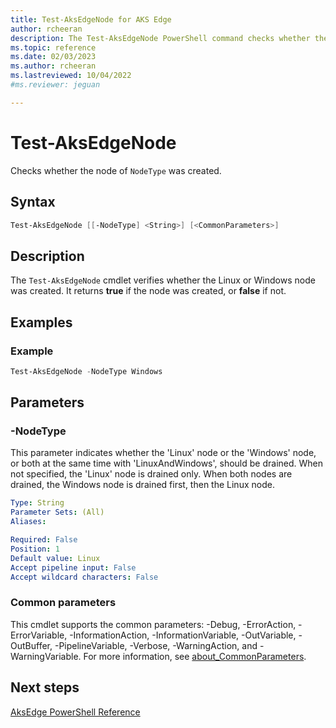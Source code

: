 ```yaml
---
title: Test-AksEdgeNode for AKS Edge
author: rcheeran
description: The Test-AksEdgeNode PowerShell command checks whether the VM was created
ms.topic: reference
ms.date: 02/03/2023
ms.author: rcheeran 
ms.lastreviewed: 10/04/2022
#ms.reviewer: jeguan

---
```


# Test-AksEdgeNode

Checks whether the node of `NodeType` was created.

## Syntax

```powershell
Test-AksEdgeNode [[-NodeType] <String>] [<CommonParameters>]
```

## Description

The `Test-AksEdgeNode` cmdlet verifies whether the Linux or Windows node was created. It returns **true** if the node was created, or **false** if not.

## Examples

### Example

```powershell
Test-AksEdgeNode -NodeType Windows
```

## Parameters

### -NodeType

This parameter indicates whether the 'Linux' node or the 'Windows' node, or both at the same time with
'LinuxAndWindows', should be drained.
When not specified, the 'Linux' node is drained only.
When both nodes are drained, the Windows node is drained first, then the Linux node.

```yaml
Type: String
Parameter Sets: (All)
Aliases:

Required: False
Position: 1
Default value: Linux
Accept pipeline input: False
Accept wildcard characters: False
```


### Common parameters
This cmdlet supports the common parameters: -Debug, -ErrorAction, -ErrorVariable, -InformationAction, -InformationVariable, -OutVariable, -OutBuffer, -PipelineVariable, -Verbose, -WarningAction, and -WarningVariable. For more information, see [about_CommonParameters](https://go.microsoft.com/fwlink/?LinkID=113216).

## Next steps

[AksEdge PowerShell Reference](./index.md)


